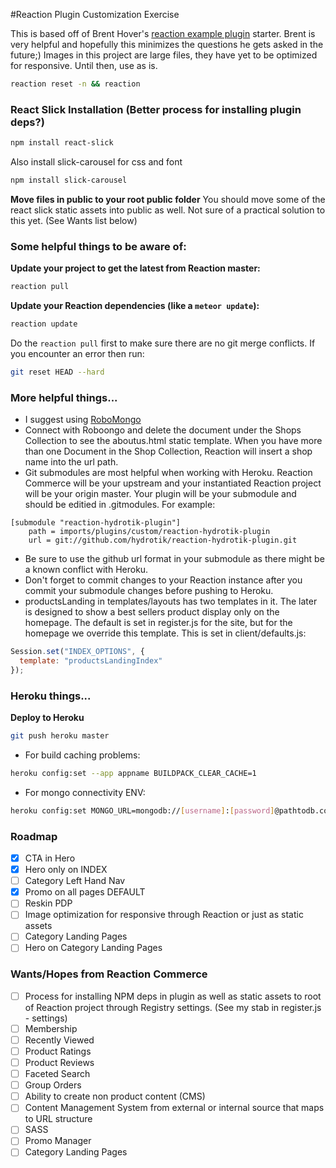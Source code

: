 #Reaction Plugin Customization Exercise

This is based off of Brent Hover's [reaction example plugin](https://github.com/reactioncommerce/reaction-example-plugin) starter. Brent is very helpful and hopefully this minimizes the questions he gets asked in the future;) Images in this project are large files, they have yet to be optimized for responsive. Until then, use as is.

```bash
reaction reset -n && reaction
```


### React Slick Installation (Better process for installing plugin deps?)

```bash
npm install react-slick
```

Also install slick-carousel for css and font

```bash
npm install slick-carousel
```

**Move files in public to your root public folder**
You should move some of the react slick static assets into public as well. Not sure of a practical solution to this yet. (See Wants list below)


### Some helpful things to be aware of:

**Update your project to get the latest from Reaction master:**
```bash
reaction pull
```


**Update your Reaction dependencies (like a ```meteor update```):**
```bash
reaction update
```

Do the ```reaction pull``` first to make sure there are no git merge conflicts. If you encounter an error then run:
```bash
git reset HEAD --hard
```


### More helpful things...

* I suggest using [RoboMongo](https://robomongo.org) 
* Connect with Roboongo and delete the <blank> document under the Shops Collection to see the aboutus.html static template. When you have more than one Document in the Shop Collection, Reaction will insert a shop name into the url path.
* Git submodules are most helpful when working with Heroku. Reaction Commerce will be your upstream and your instantiated Reaction project will be your origin master. Your plugin will be your submodule and should be editied in .gitmodules. For example:
```
[submodule "reaction-hydrotik-plugin"]
    path = imports/plugins/custom/reaction-hydrotik-plugin
    url = git://github.com/hydrotik/reaction-hydrotik-plugin.git
```
* Be sure to use the github url format in your submodule as there might be a known conflict with Heroku.
* Don't forget to commit changes to your Reaction instance after you commit your submodule changes before pushing to Heroku.
* productsLanding in templates/layouts has two templates in it. The later is designed to show a best sellers product display only on the homepage. The default is set in register.js for the site, but for the homepage we override this template. This is set in client/defaults.js:
```javascript
Session.set("INDEX_OPTIONS", {
  template: "productsLandingIndex"
});
```


### Heroku things...

**Deploy to Heroku**
```bash
git push heroku master
```

* For build caching problems:
```bash
heroku config:set --app appname BUILDPACK_CLEAR_CACHE=1
```

* For mongo connectivity ENV:
```bash
heroku config:set MONGO_URL=mongodb://[username]:[password]@pathtodb.com:[port],pathtodb.com:[port]/heroku_qhm1pvcm?replicaSet=rs-[rsid]
```


### Roadmap
- [x] CTA in Hero
- [x] Hero only on INDEX
- [ ] Category Left Hand Nav
- [x] Promo on all pages DEFAULT
- [ ] Reskin PDP
- [ ] Image optimization for responsive through Reaction or just as static assets
- [ ] Category Landing Pages
- [ ] Hero on Category Landing Pages

### Wants/Hopes from Reaction Commerce
- [ ] Process for installing NPM deps in plugin as well as static assets to root of Reaction project through Registry settings. (See my stab in register.js - settings)
- [ ] Membership
- [ ] Recently Viewed
- [ ] Product Ratings
- [ ] Product Reviews
- [ ] Faceted Search
- [ ] Group Orders
- [ ] Ability to create non product content (CMS)
- [ ] Content Management System from external or internal source that maps to URL structure
- [ ] SASS
- [ ] Promo Manager
- [ ] Category Landing Pages